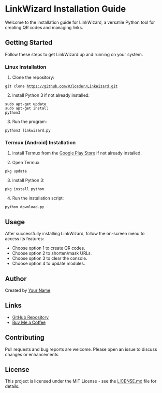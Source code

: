 
<!DOCTYPE html>
<html>
<head>
    <title>LinkWizard Installation Guide</title>
</head>
<body>

<h1>LinkWizard Installation Guide</h1>

<p>Welcome to the installation guide for LinkWizard, a versatile Python tool for creating QR codes and managing links.</p>

<h2>Getting Started</h2>

<p>Follow these steps to get LinkWizard up and running on your system.</p>

<h3>Linux Installation</h3>

<ol>
    <li>Clone the repository:</li>
</ol>

<code>git clone https://github.com/R3loader/LinkWizard.git</code>

<ol start="2">
    <li>Install Python 3 if not already installed:</li>
</ol>

<code>sudo apt-get update</code><br>
<code>sudo apt-get install python3</code>

<ol start="3">
    <li>Run the program:</li>
</ol>

<code>python3 linkwizard.py</code>

<h3>Termux (Android) Installation</h3>

<ol>
    <li>Install Termux from the <a href="https://play.google.com/store/apps/details?id=com.termux">Google Play Store</a> if not already installed.</li>
</ol>

<ol start="2">
    <li>Open Termux:</li>
</ol>

<code>pkg update</code>

<ol start="3">
    <li>Install Python 3:</li>
</ol>

<code>pkg install python</code>

<ol start="4">
    <li>Run the installation script:</li>
</ol>

<code>python download.py</code>

<h2>Usage</h2>

<p>After successfully installing LinkWizard, follow the on-screen menu to access its features:</p>

<ul>
    <li>Choose option 1 to create QR codes.</li>
    <li>Choose option 2 to shorten/mask URLs.</li>
    <li>Choose option 3 to clear the console.</li>
    <li>Choose option 4 to update modules.</li>
</ul>

<h2>Author</h2>

<p>Created by <a href="https://github.com/R3loader">Your Name</a></p>

<h2>Links</h2>

<ul>
    <li><a href="https://github.com/R3loader/LinkWizard">GitHub Repository</a></li>
    <li><a href="https://www.buymeacoffee.com/r3oader">Buy Me a Coffee</a></li>
</ul>

<h2>Contributing</h2>

<p>Pull requests and bug reports are welcome. Please open an issue to discuss changes or enhancements.</p>

<h2>License</h2>

<p>This project is licensed under the MIT License - see the <a href="LICENSE.md">LICENSE.md</a> file for details.</p>

</body>
</html>
